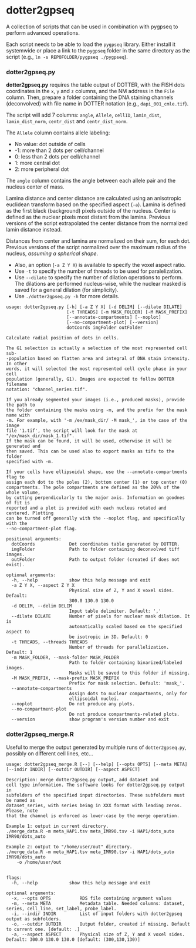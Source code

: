 dotter2gpseq
=============

A collection of scripts that can be used in combination with pygpseq to perform advanced operations.

Each script needs to be able to load the `pygpseq` library. Either install it systemwide or place a link to the `pygpseq` folder in the same directory as the script (e.g., `ln -s REPOFOLDER/pygpseq ./pygpseq`).

### dotter2gpseq.py

**dotter2gpseq.py** requires the table output of DOTTER, with the FISH dots coordinates in the `x`, `y` and `z` columns, and the NM address in the `File` column. Then, prepare a folder containing the DNA staining channels (deconvolved) with file name in DOTTER notation (e.g., `dapi_001_cmle.tif`).

The script will add 7 columns: `angle`, `Allele`, `cellID`, `lamin_dist`, `lamin_dist_norm`, `centr_dist` and `centr_dist_norm`.

The `Allele` column contains allele labeling:

- No value: dot outside of cells
- -1: more than 2 dots per cell/channel
- 0: less than 2 dots per cell/channel
- 1: more central dot
- 2: more peripheral dot

The `angle` column contains the angle between each allele pair and the nucleus center of mass.

Lamina distance and center distance are calculated using an anisotropic euclidean transform based on the specified aspect (`-a`). Lamina is defined as the first black (background) pixels outside of the nucleus. Center is defined as the nuclear pixels most distant from the lamina. Previous versions of the script extrapolated the center distance from the normalized lamin distance instead.

Distances from center and lamina are normalized on their sum, for each dot. Previous versions of the script normalized over the maximum radius of the nucleus, *assuming a spherical shape*.

* Also, an option (`-a Z Y X`) is available to specify the voxel aspect ratio.
* Use `-t` to specify the number of threads to be used for paralelization.
* Use `--dilate` to specify the number of dilation operations to perform. The dilations are performed nucleus-wise, while the nuclear masked is saved for a general dilation (for simplicity).
* Use `./dotter2gpseq.py -h` for more details.

```
usage: dotter2gpseq.py [-h] [-a Z Y X] [-d DELIM] [--dilate DILATE]
                       [-t THREADS] [-m MASK_FOLDER] [-M MASK_PREFIX]
                       [--annotate-compartments] [--noplot]
                       [--no-compartment-plot] [--version]
                       dotCoords imgFolder outFolder

Calculate radial position of dots in cells.

The G1 selection is actually a selection of the most represented cell sub-
-population based on flatten area and integral of DNA stain intensity. In other
words, it will selected the most represented cell cycle phase in your cell
population (generally, G1). Images are expected to follow DOTTER filename
notation: "channel_series.tif".

If you already segmented your images (i.e., produced masks), provide the path to
the folder containing the masks using -m, and the prefix for the mask name with
-m. For example, with '-m /ex/mask_dir/ -M mask_', in the case of the image
file '1.tif', the script will look for the mask at "/ex/mask_dir/mask_1.tif".
If the mask can be found, it will be used, otherwise it will be generated and
then saved. This can be used also to export masks as tifs to the folder
specified with -m.

If your cells have ellipsoidal shape, use the --annotate-compartments flag to
assign each dot to the poles (2), bottom center (1) or top center (0)
compartments. The pole compartments are defined as the 20%% of the whole volume,
by cutting perpendicularly to the major axis. Information on goodnes of fit is
reported and a plot is provided with each nucleus rotated and centered. Plotting
can be turned off generally with the --noplot flag, and specifically with the
--no-compartment-plot flag.

positional arguments:
  dotCoords             Dot coordinates table generated by DOTTER.
  imgFolder             Path to folder containing deconvolved tiff images.
  outFolder             Path to output folder (created if does not exist).

optional arguments:
  -h, --help            show this help message and exit
  -a Z Y X, --aspect Z Y X
                        Physical size of Z, Y and X voxel sides. Default:
                        300.0 130.0 130.0
  -d DELIM, --delim DELIM
                        Input table delimiter. Default: ','
  --dilate DILATE       Number of pixels for nuclear mask dilation. It is
                        automatically scaled based on the specified aspect to
                        be isotropic in 3D. Default: 0
  -t THREADS, --threads THREADS
                        Number of threads for parallelization. Default: 1
  -m MASK_FOLDER, --mask-folder MASK_FOLDER
                        Path to folder containing binarized/labeled images.
                        Masks will be saved to this folder if missing.
  -M MASK_PREFIX, --mask-prefix MASK_PREFIX
                        Prefix for mask selection. Default: 'mask_'.
  --annotate-compartments
                        Assign dots to nuclear compartments, only for
                        ellipsoidal nuclei.
  --noplot              Do not produce any plots.
  --no-compartment-plot
                        Do not produce compartments-related plots.
  --version             show program's version number and exit
```

### dotter2gpseq_merge.R

Useful to merge the output generated by multiple runs of `dotter2gpseq.py`, possibly on different cell lines, etc...

```
usage: dotter2gpseq_merge.R [--] [--help] [--opts OPTS] [--meta META] [--indir INDIR] [--outdir OUTDIR] [--aspect ASPECT] 

Description: merge dotter2gpseq.py output, add dataset and
cell type information. The software looks for dotter2gpseq.py output in
subfolders of the specified input directories. These subfolders must be named as
dataset_series, with series being in XXX format with leading zeros. Please, note
that the channel is enforced as lower-case by the merge operation.

Example 1: output in current directory.
./merge_data.R -m meta_HAP1.tsv meta_IMR90.tsv -i HAP1/dots_auto IMR90/dots_auto

Example 2: output to "/home/user/out" directory.
./merge_data.R -m meta_HAP1.tsv meta_IMR90.tsv -i HAP1/dots_auto IMR90/dots_auto
    -o /home/user/out


flags:
  -h, --help            show this help message and exit

optional arguments:
  -x, --opts OPTS           RDS file containing argument values
  -m, --meta META           Metadata table. Needed columns: dataset, series, cell_line, set_label, probe_label.
  -i, --indir INDIR         List of input folders with dotter2gpseq output as subfolders.
  -o, --outdir OUTDIR       Output folder, created if missing. Default to current one. [default: .]
  -a, --aspect ASPECT       Physical size of Z, Y and X voxel sides. Default: 300.0 130.0 130.0 [default: (300,130,130)]
```
